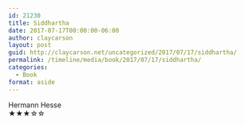 ```yaml
---
id: 21230
title: Siddhartha
date: 2017-07-17T00:00:00-06:00
author: claycarson
layout: post
guid: http://claycarson.net/uncategorized/2017/07/17/siddhartha/
permalink: /timeline/media/book/2017/07/17/siddhartha/
categories:
  - Book
format: aside
---
```

<div class="media-details"></div>

<div class="media-creator">Hermann Hesse</div>

<div class="media-rating">★★★☆☆</div>